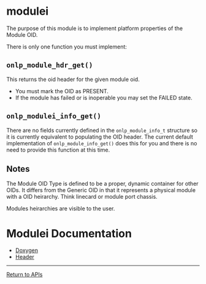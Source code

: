 # modulei

The purpose of this module is to implement platform properties of the Module OID.

There is only one function you must implement:

## ```onlp_module_hdr_get()```

This returns the oid header for the given module oid.

* You must mark the OID as PRESENT.
* If the module has failed or is inoperable you may set the FAILED state.

## ```onlp_modulei_info_get()```

There are no fields currently defined in the ```onlp_module_info_t``` structure so it is currently equivalent to populating the OID header.
The current default implementation of ```onlp_module_info_get()``` does this for you and there is no need to provide this function at this time.

## Notes

The Module OID Type is defined to be a proper, dynamic container for other OIDs. It differs from the Generic OID in that it represents a physical module with a OID heirarchy.
Think linecard or module port chassis.

Modules heirarchies are visible to the user.

# Modulei Documentation
* [Doxygen](http://ocp.opennetlinux.org/onlp/group__modulei.html)
* [Header](https://github.com/opencomputeproject/OpenNetworkLinux/blob/ONLPv2/packages/base/any/onlp/src/onlp/module/inc/onlp/platformi/moduleii.h)


---
[Return to APIs](http://opencomputeproject.github.io/OpenNetworkLinux/onlp/implementors/apis)
